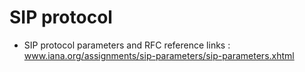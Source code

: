# SIP protocol


* SIP protocol parameters and RFC reference links :  www.iana.org/assignments/sip-parameters/sip-parameters.xhtml   

